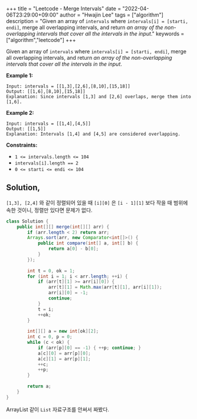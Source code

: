 +++
title = "Leetcode - Merge Intervals"
date = "2022-04-06T23:29:00+09:00"
author = "Hwajin Lee"
tags = ["algorithm"]
description = "Given an array of `intervals` where `intervals[i] = [starti, endi]`, merge all overlapping intervals, and return *an array of the non-overlapping intervals that cover all the intervals in the input*."
keywords = ["algorithm","leetcode"]
+++

Given an array of `intervals` where `intervals[i] = [starti, endi]`, merge all overlapping intervals, and return *an array of the non-overlapping intervals that cover all the intervals in the input*.

**Example 1:**

```
Input: intervals = [[1,3],[2,6],[8,10],[15,18]]
Output: [[1,6],[8,10],[15,18]]
Explanation: Since intervals [1,3] and [2,6] overlaps, merge them into [1,6].
```

**Example 2:**

```
Input: intervals = [[1,4],[4,5]]
Output: [[1,5]]
Explanation: Intervals [1,4] and [4,5] are considered overlapping.
```

**Constraints:**

- `1 <= intervals.length <= 104`
- `intervals[i].length == 2`
- `0 <= starti <= endi <= 104`



## Solution,

`[1,3], [2,4]` 와 같이 정렬되어 있을 때 `[i][0]` 은 `[i - 1][1]` 보다 작을 때 범위에 속한 것이니, 정렬만 있다면 문제가 없다.

```java
class Solution {
    public int[][] merge(int[][] arr) {
        if (arr.length < 2) return arr;
        Arrays.sort(arr, new Comparator<int[]>() {
            public int compare(int[] a, int[] b) {
                return a[0] - b[0];
            } 
        });
        
        int t = 0, ok = 1;
        for (int i = 1; i < arr.length; ++i) {
            if (arr[t][1] >= arr[i][0]) {
                arr[t][1] = Math.max(arr[t][1], arr[i][1]);
                arr[i][0] = -1;
                continue;
            }
            t = i;
            ++ok;
        }
        
        int[][] a = new int[ok][2];
        int c = 0, p = 0;
        while (c < ok) {
            if (arr[p][0] == -1) { ++p; continue; }
            a[c][0] = arr[p][0];
            a[c][1] = arr[p][1];
            ++c;
            ++p;
        }
        
        return a;
    }
}
```

ArrayList 같이 `List` 자료구조를 안써서 짜봤다. 